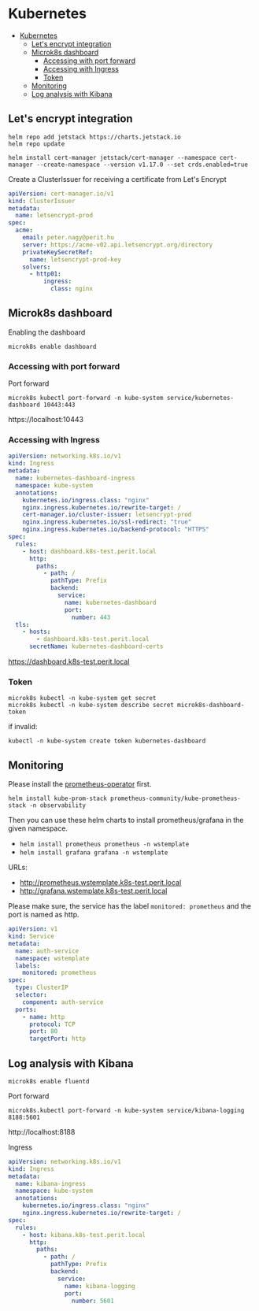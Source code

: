 # Kubernetes

<!-- TOC -->
* [Kubernetes](#kubernetes)
  * [Let's encrypt integration](#lets-encrypt-integration)
  * [Microk8s dashboard](#microk8s-dashboard)
    * [Accessing with port forward](#accessing-with-port-forward)
    * [Accessing with Ingress](#accessing-with-ingress)
    * [Token](#token)
  * [Monitoring](#monitoring)
  * [Log analysis with Kibana](#log-analysis-with-kibana)
<!-- TOC -->

## Let's encrypt integration

```
helm repo add jetstack https://charts.jetstack.io
helm repo update

helm install cert-manager jetstack/cert-manager --namespace cert-manager --create-namespace --version v1.17.0 --set crds.enabled=true
```

Create a ClusterIssuer for receiving a certificate from Let's Encrypt
```yaml
apiVersion: cert-manager.io/v1
kind: ClusterIssuer
metadata:
  name: letsencrypt-prod
spec:
  acme:
    email: peter.nagy@perit.hu
    server: https://acme-v02.api.letsencrypt.org/directory
    privateKeySecretRef:
      name: letsencrypt-prod-key
    solvers:
      - http01:
          ingress:
            class: nginx
```

## Microk8s dashboard

Enabling the dashboard
```
microk8s enable dashboard
```
### Accessing with port forward
Port forward
```
microk8s kubectl port-forward -n kube-system service/kubernetes-dashboard 10443:443
```
https://localhost:10443

### Accessing with Ingress

```yaml
apiVersion: networking.k8s.io/v1
kind: Ingress
metadata:
  name: kubernetes-dashboard-ingress
  namespace: kube-system
  annotations:
    kubernetes.io/ingress.class: "nginx"
    nginx.ingress.kubernetes.io/rewrite-target: /
    cert-manager.io/cluster-issuer: letsencrypt-prod
    nginx.ingress.kubernetes.io/ssl-redirect: "true"
    nginx.ingress.kubernetes.io/backend-protocol: "HTTPS"
spec:
  rules:
    - host: dashboard.k8s-test.perit.local
      http:
        paths:
          - path: /
            pathType: Prefix
            backend:
              service:
                name: kubernetes-dashboard
                port:
                  number: 443
  tls:
    - hosts:
        - dashboard.k8s-test.perit.local
      secretName: kubernetes-dashboard-certs
```
https://dashboard.k8s-test.perit.local

### Token
```
microk8s kubectl -n kube-system get secret
microk8s kubectl -n kube-system describe secret microk8s-dashboard-token
```
if invalid:
```
kubectl -n kube-system create token kubernetes-dashboard
```

## Monitoring

Please install the [prometheus-operator](https://github.com/prometheus-operator/prometheus-operator/blob/main/Documentation/user-guides/getting-started.md) first.

```
helm install kube-prom-stack prometheus-community/kube-prometheus-stack -n observability
```

Then you can use these helm charts to install prometheus/grafana in the given namespace.

- `helm install prometheus prometheus -n wstemplate`
- `helm install grafana grafana -n wstemplate`

URLs:

- http://prometheus.wstemplate.k8s-test.perit.local
- http://grafana.wstemplate.k8s-test.perit.local

Please make sure, the service has the label `monitored: prometheus` and the port is named as http.

```yaml
apiVersion: v1
kind: Service
metadata:
  name: auth-service
  namespace: wstemplate
  labels:
    monitored: prometheus
spec:
  type: ClusterIP
  selector:
    component: auth-service
  ports:
    - name: http
      protocol: TCP
      port: 80
      targetPort: http
```

## Log analysis with Kibana

```
microk8s enable fluentd
```

Port forward
```
microk8s.kubectl port-forward -n kube-system service/kibana-logging 8188:5601
```
http://localhost:8188

Ingress
```yaml
apiVersion: networking.k8s.io/v1
kind: Ingress
metadata:
  name: kibana-ingress
  namespace: kube-system
  annotations:
    kubernetes.io/ingress.class: "nginx"
    nginx.ingress.kubernetes.io/rewrite-target: /
spec:
  rules:
    - host: kibana.k8s-test.perit.local
      http:
        paths:
          - path: /
            pathType: Prefix
            backend:
              service:
                name: kibana-logging
                port:
                  number: 5601
```
